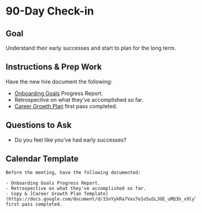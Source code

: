 # 90-Day Check-in

## Goal
Understand their early successes and start to plan for the long term.

## Instructions & Prep Work
Have the new hire document the following:

- [Onboarding Goals](../Onboarding/) Progress Report.
- Retrospective on what they've accomplished so far.
- [Career Growth Plan](../../5_Leadership/Management/career-growth-plans.md) first pass completed.

## Questions to Ask

- Do you feel like you've had early successes?

## Calendar Template

```
Before the meeting, have the following documented:

- Onboarding Goals Progress Report.
- Retrospective on what they've accomplished so far.
- Copy & [Career Growth Plan Template](https://docs.google.com/document/d/1SnYykRa7Vas7eIo5uSLJGE_uMQ3b_x9lyT275Xo0ur4/) first pass completed.
```